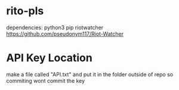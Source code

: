 # rito-pls
dependencies:
python3
pip
riotwatcher https://github.com/pseudonym117/Riot-Watcher
# API Key Location
make a file called "API.txt" and put it in the folder outside of repo so commiting wont commit the key